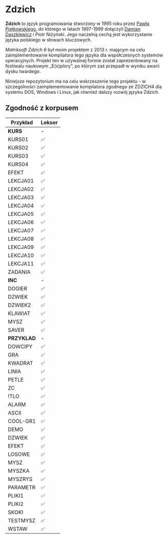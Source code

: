 # Zdzich
**Zdzich** to język programowania stworzony w 1995 roku przez [Pawła Piątkowskiego](https://github.com/cosi1), do którego w latach 1997-1999 dołączyli [Damian Daszkiewicz](https://github.com/DamianDaszkiewicz) i Piotr Niżyński.
Jego naczelną cechą jest wykorzystanie języka polskiego w słowach kluczowych.

*Matriksoft Zdzich 6* był moim projektem z 2013 r. mającym na celu zaimplementowanie kompilatora tego języka dla współczesnych systemów operacyjnych.
Projekt ten w używalnej formie został zaprezentowany na festiwalu naukowym „E(x)plory”, po którym zaś przepadł w wyniku awarii dysku twardego.

Niniejsze repozytorium ma na celu wskrzeszenie tego projektu - w szczególności zaimplementowanie kompilatora zgodnego ze ZDZICH4 dla systemu DOS, Windows i Linux, jak również dalszy rozwój języka Zdzich.

## Zgodność z korpusem
| Przykład | Lekser |
| -------- | ------ |
| **KURS** | - |
| KURS01 | ✅ |
| KURS02 | ✅ |
| KURS03 | ✅ |
| KURS04 | ✅ |
| EFEKT | ✅ |
| LEKCJA01 | ✅ |
| LEKCJA02 | ✅ |
| LEKCJA03 | ✅ |
| LEKCJA04 | ✅ |
| LEKCJA05 | ✅ |
| LEKCJA06 | ✅ |
| LEKCJA07 | ✅ |
| LEKCJA08 | ✅ |
| LEKCJA09 | ✅ |
| LEKCJA10 | ✅ |
| LEKCJA11 | ✅ |
| ZADANIA | ✅ |
| **INC** | - |
| DOGIER | ✅ |
| DZWIEK | ✅ |
| DZWIEK2 | ✅ |
| KLAWIAT | ✅ |
| MYSZ | ✅ |
| SAVER | ✅ |
| **PRZYKLAD** | - |
| DOWCIPY | ✅ |
| GRA | ✅ |
| KWADRAT | ✅ |
| LINIA | ✅ |
| PETLE | ✅ |
| ZC | ✅ |
| !TLO | ✅ |
| ALARM | ✅ |
| ASCII | ✅ |
| COOL-GR1 | ✅ |
| DEMO | ✅ |
| DZWIEK | ✅ |
| EFEKT | ✅ |
| LOSOWE | ✅ |
| MYSZ | ✅ |
| MYSZKA | ✅ |
| MYSZRYS | ✅ |
| PARAMETR | ✅ |
| PLIKI1 | ✅ |
| PLIKI2 | ✅ |
| SKOKI | ✅ |
| TESTMYSZ | ✅ |
| WSTAW | ✅ |
